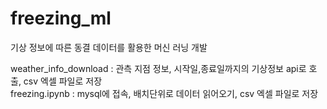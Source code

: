 # freezing_ml
기상 정보에 따른 동결 데이터를 활용한 머신 러닝 개발

weather_info_download : 관측 지점 정보, 시작일,종료일까지의 기상정보 api로 호출, csv 엑셀 파일로 저장<br>
freezing.ipynb : mysql에 접속, 배치단위로 데이터 읽어오기, csv 엑셀 파일로 저장
